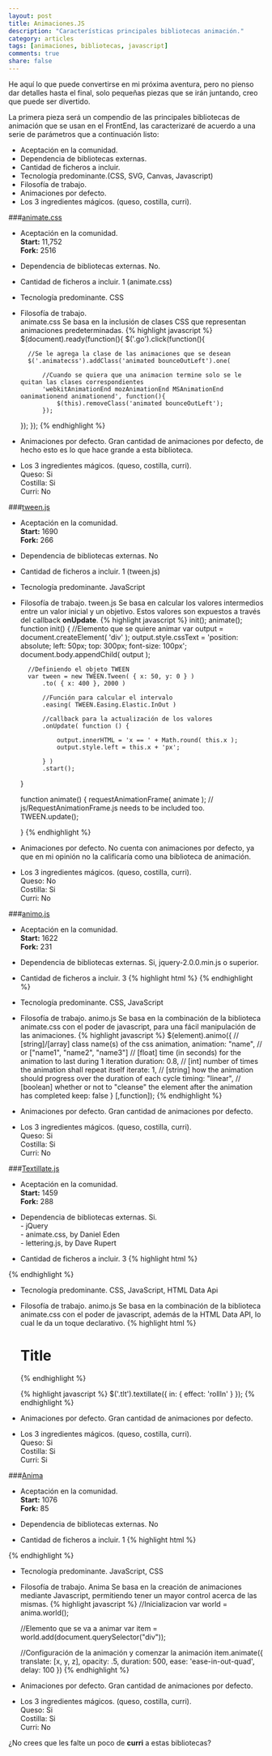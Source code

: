 ```yaml
---
layout: post
title: Animaciones.JS
description: "Características principales bibliotecas animación."
category: articles
tags: [animaciones, bibliotecas, javascript]
comments: true
share: false
---
```


He aquí lo que puede convertirse en mi próxima aventura, pero no pienso dar detalles hasta el final, solo pequeñas piezas que se irán juntando, creo que puede ser divertido.

La primera pieza será un compendio de las principales bibliotecas de animación que se usan en el FrontEnd, las caracterizaré de acuerdo a una serie de parámetros que a continuación listo:

- Aceptación en la comunidad.
- Dependencia de bibliotecas externas.
- Cantidad de ficheros a incluir.
- Tecnología predominante.(CSS, SVG, Canvas, Javascript)
- Filosofía de trabajo.
- Animaciones por defecto.
- Los 3 ingredientes mágicos. (queso, costilla, curri).

###[animate.css](http://jster.net/library/animate-css)

- Aceptación en la comunidad.  
	**Start:** 11,752  
	**Fork:**  2516  

- Dependencia de bibliotecas externas.
	No.

- Cantidad de ficheros a incluir.
	1 (animate.css)

- Tecnología predominante.
	CSS

- Filosofía de trabajo.  
	animate.css Se basa en la inclusión de clases CSS que representan animaciones predeterminadas.
{% highlight javascript %}
$(document).ready(function(){
	$('.go').click(function(){

		//Se le agrega la clase de las animaciones que se desean
		$('.animatecss').addClass('animated bounceOutLeft').one(

			//Cuando se quiera que una animacion termine solo se le quitan las clases correspondientes
			'webkitAnimationEnd mozAnimationEnd MSAnimationEnd oanimationend animationend', function(){
				$(this).removeClass('animated bounceOutLeft');
		    });

	});
});
{% endhighlight %} 

- Animaciones por defecto.
	Gran cantidad de animaciones por defecto, de hecho esto es lo que hace grande a esta biblioteca.

- Los 3 ingredientes mágicos. (queso, costilla, curri).  
	Queso: Si  
	Costilla: Si  
	Curri: No  

###[tween.js](http://jster.net/library/tween-js)

- Aceptación en la comunidad.  
	**Start:** 1690  
	**Fork:**  266  

- Dependencia de bibliotecas externas.
	No

- Cantidad de ficheros a incluir.
	1 (tween.js)

- Tecnología predominante.
	JavaScript

- Filosofía de trabajo.
	tween.js Se basa en calcular los valores intermedios entre un valor inicial y un objetivo.
	Estos valores son expuestos a través del callback **onUpdate**.
	{% highlight javascript %}
    init();
    animate();
    function init() {
		//Elemento que se quiere animar
        var output = document.createElement( 'div' );
        output.style.cssText = 'position: absolute; left: 50px; top: 300px; font-size: 100px';
        document.body.appendChild( output );
		
		//Definiendo el objeto TWEEN
        var tween = new TWEEN.Tween( { x: 50, y: 0 } )
            .to( { x: 400 }, 2000 )

            //Función para calcular el intervalo
            .easing( TWEEN.Easing.Elastic.InOut )

            //callback para la actualización de los valores
            .onUpdate( function () {

                output.innerHTML = 'x == ' + Math.round( this.x );
                output.style.left = this.x + 'px';

            } )
            .start();

    }

    function animate() {
        requestAnimationFrame( animate ); // js/RequestAnimationFrame.js needs to be included too.
        TWEEN.update();

    }
	{% endhighlight %} 

- Animaciones por defecto.
	No cuenta con animaciones por defecto, ya que en mi opinión no la calificaría como una biblioteca de animación.

- Los 3 ingredientes mágicos. (queso, costilla, curri).  
	Queso: No  
	Costilla: Si  
	Curri: No

###[animo.js](http://jster.net/library/animo-js)

- Aceptación en la comunidad.  
	**Start:** 1622  
	**Fork:**  231  

- Dependencia de bibliotecas externas.
	Si, jquery-2.0.0.min.js o superior.

- Cantidad de ficheros a incluir.
	3
	{% highlight html %}
		<link href="animate+animo.css" rel="stylesheet" type="text/css">
		<script src="http://code.jquery.com/jquery-2.0.3.min.js" type="text/javascript"></script>
		<script src="animo.js" type="text/javascript"></script>
	{% endhighlight %} 

- Tecnología predominante.
	CSS, JavaScript

- Filosofía de trabajo.
	animo.js Se basa en la combinación de la biblioteca animate.css con el poder de javascript, para una fácil manipulación de las animaciones.
	{% highlight javascript %}
	$(element).animo({
		// [string]/[array] class name(s) of the css animation,
		animation: "name", // or ["name1", "name2", "name3"]
		// [float] time (in seconds) for the animation to last during 1 iteration
		duration: 0.8,
		// [int] number of times the animation shall repeat itself
		iterate: 1,
		// [string] how the animation should progress over the duration of each cycle
		timing: "linear",
		// [boolean] whether or not to "cleanse" the element after the animation has completed
		keep: false
	} [,function]);
	{% endhighlight %} 

- Animaciones por defecto.
	Gran cantidad de animaciones por defecto.

- Los 3 ingredientes mágicos. (queso, costilla, curri).  
	Queso: Si  
	Costilla: Si  
	Curri: No  

###[Textillate.js](http://jster.net/library/textillate)

- Aceptación en la comunidad.  
	**Start:** 1459  
	**Fork:**  288  

- Dependencia de bibliotecas externas.
	Si.  
		- jQuery  
		- animate.css, by Daniel Eden  
		- lettering.js, by Dave Rupert  

- Cantidad de ficheros a incluir.
	3
{% highlight html %}
<link href="assets/animate.css" rel="stylesheet">
<script src="http://ajax.googleapis.com/ajax/libs/jquery/1.9.0/jquery.min.js"></script>
<script src="jquery.textillate.js"></script>
{% endhighlight %} 

- Tecnología predominante.
	CSS, JavaScript, HTML Data Api

- Filosofía de trabajo.
	animo.js Se basa en la combinación de la biblioteca animate.css con el poder de javascript, además de la HTML Data API, lo cual le da un toque declarativo.
	{% highlight html %}
	<h1 class="tlt" data-in-effect="rollIn">Title</h1>
	{% endhighlight %}

	{% highlight javascript %}
	$('.tlt').textillate({ in: { effect: 'rollIn' } });
	{% endhighlight %} 

- Animaciones por defecto.
	Gran cantidad de animaciones por defecto.

- Los 3 ingredientes mágicos. (queso, costilla, curri).  
	Queso: Si  
	Costilla: Si  
	Curri: Si  

###[Anima](http://jster.net/library/anima)

- Aceptación en la comunidad.  
	**Start:** 1076  
	**Fork:**  85  

- Dependencia de bibliotecas externas.
	No 

- Cantidad de ficheros a incluir.
	1
{% highlight html %}
<script src="https://rawgithub.com/lvivski/anima/master/anima.min.js"></script>
{% endhighlight %} 

- Tecnología predominante.
	JavaScript, CSS

- Filosofía de trabajo.
	Anima Se basa en la creación de animaciones mediante Javascript, permitiendo tener un mayor control acerca de las mismas.
	{% highlight javascript %}
	//Inicializacion
	var world = anima.world();
	
	//Elemento que se va a animar
	var item = world.add(document.querySelector("div"));

	//Configuración de la animación y comenzar la animación
	item.animate({
	  translate: [x, y, z],
	  opacity: .5,
	  duration: 500,
	  ease: 'ease-in-out-quad',
	  delay: 100
	})
	{% endhighlight %} 

- Animaciones por defecto.
	Gran cantidad de animaciones por defecto.

- Los 3 ingredientes mágicos. (queso, costilla, curri).  
	Queso: Si  
	Costilla: Si  
	Curri: No  

¿No crees que les falte un poco de **curri** a estas bibliotecas?
